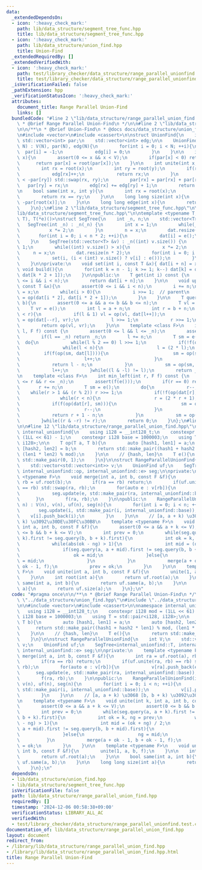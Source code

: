 ```yaml
---
data:
  _extendedDependsOn:
  - icon: ':heavy_check_mark:'
    path: lib/data_structure/segment_tree_func.hpp
    title: lib/data_structure/segment_tree_func.hpp
  - icon: ':heavy_check_mark:'
    path: lib/data_structure/union_find.hpp
    title: Union-Find
  _extendedRequiredBy: []
  _extendedVerifiedWith:
  - icon: ':heavy_check_mark:'
    path: test/library_checker/data_structure/range_parallel_unionfind.test.cpp
    title: test/library_checker/data_structure/range_parallel_unionfind.test.cpp
  _isVerificationFailed: false
  _pathExtension: hpp
  _verificationStatusIcon: ':heavy_check_mark:'
  attributes:
    document_title: Range Parallel Union-Find
    links: []
  bundledCode: "#line 2 \"lib/data_structure/range_parallel_union_find.hpp\"\n\n/**\n\
    \ * @brief Range Parallel Union-Find\n */\n\n#line 2 \"lib/data_structure/union_find.hpp\"\
    \n\n/**\n * @brief Union-Find\n * @docs docs/data_structure/union_find.md\n */\n\
    \n#include <vector>\n#include <cassert>\n\nstruct UnionFind{\n    int V;\n   \
    \ std::vector<int> par;\n    std::vector<int> edg;\n\n    UnionFind(const int\
    \ N) : V(N), par(N), edg(N){\n        for(int i = 0; i < N; ++i){\n          \
    \  par[i] = -1;\n            edg[i] = 0;\n        }\n    }\n\n    int root(int\
    \ x){\n        assert(0 <= x && x < V);\n        if(par[x] < 0) return x;\n  \
    \      return par[x] = root(par[x]);\n    }\n\n    int unite(int x, int y){\n\
    \        int rx = root(x);\n        int ry = root(y);\n        if(rx == ry){\n\
    \            edg[rx]++;\n            return rx;\n        }\n        if(-par[rx]\
    \ < -par[ry]) std::swap(rx, ry);\n        par[rx] = par[rx] + par[ry];\n     \
    \   par[ry] = rx;\n        edg[rx] += edg[ry] + 1;\n        return rx;\n    }\n\
    \n    bool same(int x, int y){\n        int rx = root(x);\n        int ry = root(y);\n\
    \        return rx == ry;\n    }\n\n    long long size(int x){\n        return\
    \ -par[root(x)];\n    }\n\n    long long edge(int x){\n        return edg[root(x)];\n\
    \    }\n};\n#line 2 \"lib/data_structure/segment_tree_func.hpp\"\n\n#line 5 \"\
    lib/data_structure/segment_tree_func.hpp\"\n\ntemplate <typename T, T (*op)(T,\
    \ T), T(*e)()>\nstruct SegTree{\n    int _n, n;\n    std::vector<T> dat;\n\n \
    \   SegTree(int _n) : _n(_n) {\n        int x = 1;\n        while(_n > x){\n \
    \           x *= 2;\n        }\n        n = x;\n        dat.resize(n * 2);\n \
    \       for(int i = 0; i < n * 2; ++i){\n            dat[i] = e();\n        }\n\
    \    }\n    SegTree(std::vector<T> &v) : _n((int) v.size()) {\n        int x =\
    \ 1;\n        while((int) v.size() > x){\n            x *= 2;\n        }\n   \
    \     n = x;\n        dat.resize(n * 2);\n        for(int i = 0; i < n; ++i){\n\
    \            set(i, (i < (int) v.size() ? v[i] : e()));\n        }\n        build();\n\
    \    }\n\nprivate:\n    void set(int i, const T &x){ dat[i + n] = x; }\n\n   \
    \ void build(){\n        for(int k = n - 1; k >= 1; k--) dat[k] = op(dat[k * 2],\
    \ dat[k * 2 + 1]);\n    }\n\npublic:\n    T get(int i) const {\n        assert(0\
    \ <= i && i < n);\n        return dat[i + n];\n    }\n\n    void update(int i,\
    \ const T &x){\n        assert(0 <= i && i < n);\n        i += n;\n        dat[i]\
    \ = x;\n        while(i > 0){\n            i >>= 1;  // parent\n            dat[i]\
    \ = op(dat[i * 2], dat[i * 2 + 1]);\n        }\n    }\n\n    T query(int a, int\
    \ b){\n        assert(0 <= a && a <= b && b <= n);\n        T vl = e();\n    \
    \    T vr = e();\n        int l = a + n;\n        int r = b + n;\n        while(l\
    \ < r){\n            if(l & 1) vl = op(vl, dat[l++]);\n            if(r & 1) vr\
    \ = op(dat[--r], vr);\n            l >>= 1;\n            r >>= 1;\n        }\n\
    \        return op(vl, vr);\n    }\n\n    template <class F>\n    int max_right(int\
    \ l, F f) const {\n        assert(0 <= l && l <= _n);\n        assert(f(e()));\n\
    \        if(l == _n) return _n;\n        l += n;\n        T sm = e();\n      \
    \  do{\n            while(l % 2 == 0) l >>= 1;\n            if(!f(op(sm, dat[l]))){\n\
    \                while(l < n){\n                    l = (2 * l);\n           \
    \         if(f(op(sm, dat[l]))){\n                        sm = op(sm, dat[l]);\n\
    \                        l++;\n                    }\n                }\n    \
    \            return l - n;\n            }\n            sm = op(sm, dat[l]);\n\
    \            l++;\n        }while((l & -l) != l);\n        return _n;\n    }\n\
    \n    template <class F>\n    int min_left(int r, F f) const {\n        assert(0\
    \ <= r && r <= _n);\n        assert(f(e()));\n        if(r == 0) return 0;\n \
    \       r += n;\n        T sm = e();\n        do{\n            r--;\n        \
    \    while(r > 1 && (r % 2)) r >>= 1;\n            if(!f(op(dat[r], sm))){\n \
    \               while(r < n){\n                    r = (2 * r + 1);\n        \
    \            if(f(op(dat[r], sm))){\n                        sm = op(dat[r], sm);\n\
    \                        r--;\n                    }\n                }\n    \
    \            return r + 1 - n;\n            }\n            sm = op(dat[r], sm);\n\
    \        }while((r & -r) != r);\n        return 0;\n    }\n};\n#line 9 \"lib/data_structure/range_parallel_union_find.hpp\"\
    \n\n#line 12 \"lib/data_structure/range_parallel_union_find.hpp\"\n\nnamespace\
    \ internal_unionfind{\n    using i128 = __int128_t;\n    constexpr i128 mod =\
    \ (1LL << 61) - 1;\n    constexpr i128 base = 1000003;\n    using T = std::pair<i128,\
    \ i128>;\n\n    T op(T a, T b){\n        auto [hash1, len1] = a;\n        auto\
    \ [hash2, len2] = b;\n        return std::make_pair((hash1 + hash2 * len1) % mod,\
    \ (len1 * len2) % mod);\n    }\n\n    // {hash, len}\n    T e(){\n        return\
    \ std::make_pair(0, 1);\n    }\n}\n\nstruct RangeParallelUnionFind{\n    int V;\n\
    \    std::vector<std::vector<int>> v;\n    UnionFind uf;\n    SegTree<internal_unionfind::T,\
    \ internal_unionfind::op, internal_unionfind::e> seg;\n\nprivate:\n    template\
    \ <typename F>\n    void merge(int a, int b, const F &f){\n        int ra = uf.root(a),\
    \ rb = uf.root(b);\n        if(ra == rb) return;\n        if(uf.unite(ra, rb)\
    \ == rb) std::swap(ra, rb);\n        for(auto e : v[rb]){\n            v[ra].push_back(e);\n\
    \            seg.update(e, std::make_pair(ra, internal_unionfind::base));\n  \
    \      }\n        f(ra, rb);\n    }\n\npublic:\n    RangeParallelUnionFind(int\
    \ n) : V(n), v(n), uf(n), seg(n){\n        for(int i = 0; i < n; ++i){\n     \
    \       seg.update(i, std::make_pair(i, internal_unionfind::base));\n        \
    \    v[i].push_back(i);\n        }\n    }\n\n    // [a, a + k) \u3068 [b, b +\
    \ k) \u3092\u30DE\u30FC\u30B8\n    template <typename F>\n    void unite(int k,\
    \ int a, int b, const F &f){\n        assert(0 <= a && a + k <= V);\n        assert(0\
    \ <= b && b + k <= V);\n        int prev = 0;\n        while(seg.query(a, a +\
    \ k).first != seg.query(b, b + k).first){\n            int ok = k, ng = prev;\n\
    \            while(abs(ok - ng) > 1){\n                int mid = (ok + ng) / 2;\n\
    \                if(seg.query(a, a + mid).first != seg.query(b, b + mid).first){\n\
    \                    ok = mid;\n                }else{\n                    ng\
    \ = mid;\n                }\n            }\n            merge(a + ok - 1, b +\
    \ ok - 1, f);\n            prev = ok;\n        }\n    }\n\n    template <typename\
    \ F>\n    void unite(int a, int b, const F &f){\n        unite(1, a, b, f);\n\
    \    }\n\n    int root(int a){\n        return uf.root(a);\n    }\n\n    bool\
    \ same(int a, int b){\n        return uf.same(a, b);\n    }\n\n    long long size(int\
    \ a){\n        return uf.size(a);\n    }\n};\n"
  code: "#pragma once\n\n/**\n * @brief Range Parallel Union-Find\n */\n\n#include\
    \ \"../data_structure/union_find.hpp\"\n#include \"../data_structure/segment_tree_func.hpp\"\
    \n\n#include <vector>\n#include <cassert>\n\nnamespace internal_unionfind{\n \
    \   using i128 = __int128_t;\n    constexpr i128 mod = (1LL << 61) - 1;\n    constexpr\
    \ i128 base = 1000003;\n    using T = std::pair<i128, i128>;\n\n    T op(T a,\
    \ T b){\n        auto [hash1, len1] = a;\n        auto [hash2, len2] = b;\n  \
    \      return std::make_pair((hash1 + hash2 * len1) % mod, (len1 * len2) % mod);\n\
    \    }\n\n    // {hash, len}\n    T e(){\n        return std::make_pair(0, 1);\n\
    \    }\n}\n\nstruct RangeParallelUnionFind{\n    int V;\n    std::vector<std::vector<int>>\
    \ v;\n    UnionFind uf;\n    SegTree<internal_unionfind::T, internal_unionfind::op,\
    \ internal_unionfind::e> seg;\n\nprivate:\n    template <typename F>\n    void\
    \ merge(int a, int b, const F &f){\n        int ra = uf.root(a), rb = uf.root(b);\n\
    \        if(ra == rb) return;\n        if(uf.unite(ra, rb) == rb) std::swap(ra,\
    \ rb);\n        for(auto e : v[rb]){\n            v[ra].push_back(e);\n      \
    \      seg.update(e, std::make_pair(ra, internal_unionfind::base));\n        }\n\
    \        f(ra, rb);\n    }\n\npublic:\n    RangeParallelUnionFind(int n) : V(n),\
    \ v(n), uf(n), seg(n){\n        for(int i = 0; i < n; ++i){\n            seg.update(i,\
    \ std::make_pair(i, internal_unionfind::base));\n            v[i].push_back(i);\n\
    \        }\n    }\n\n    // [a, a + k) \u3068 [b, b + k) \u3092\u30DE\u30FC\u30B8\
    \n    template <typename F>\n    void unite(int k, int a, int b, const F &f){\n\
    \        assert(0 <= a && a + k <= V);\n        assert(0 <= b && b + k <= V);\n\
    \        int prev = 0;\n        while(seg.query(a, a + k).first != seg.query(b,\
    \ b + k).first){\n            int ok = k, ng = prev;\n            while(abs(ok\
    \ - ng) > 1){\n                int mid = (ok + ng) / 2;\n                if(seg.query(a,\
    \ a + mid).first != seg.query(b, b + mid).first){\n                    ok = mid;\n\
    \                }else{\n                    ng = mid;\n                }\n  \
    \          }\n            merge(a + ok - 1, b + ok - 1, f);\n            prev\
    \ = ok;\n        }\n    }\n\n    template <typename F>\n    void unite(int a,\
    \ int b, const F &f){\n        unite(1, a, b, f);\n    }\n\n    int root(int a){\n\
    \        return uf.root(a);\n    }\n\n    bool same(int a, int b){\n        return\
    \ uf.same(a, b);\n    }\n\n    long long size(int a){\n        return uf.size(a);\n\
    \    }\n};\n"
  dependsOn:
  - lib/data_structure/union_find.hpp
  - lib/data_structure/segment_tree_func.hpp
  isVerificationFile: false
  path: lib/data_structure/range_parallel_union_find.hpp
  requiredBy: []
  timestamp: '2024-12-06 00:58:38+09:00'
  verificationStatus: LIBRARY_ALL_AC
  verifiedWith:
  - test/library_checker/data_structure/range_parallel_unionfind.test.cpp
documentation_of: lib/data_structure/range_parallel_union_find.hpp
layout: document
redirect_from:
- /library/lib/data_structure/range_parallel_union_find.hpp
- /library/lib/data_structure/range_parallel_union_find.hpp.html
title: Range Parallel Union-Find
---
```

